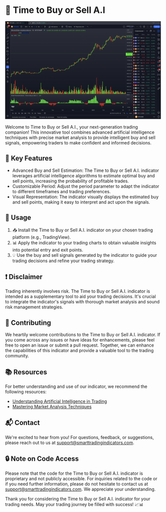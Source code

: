 # 🚀 Time to Buy or Sell A.I

![Buy or Sell Estimation](Time%20To%20Buy%20And%20Sell%201D.png)

Welcome to Time to Buy or Sell A.I., your next-generation trading companion! This innovative tool combines advanced artificial intelligence techniques with precise market analysis to provide intelligent buy and sell signals, empowering traders to make confident and informed decisions.

## 🎯 Key Features

- Advanced Buy and Sell Estimation: The Time to Buy or Sell A.I. indicator leverages artificial intelligence algorithms to estimate optimal buy and sell points, increasing the probability of profitable trades.
- Customizable Period: Adjust the period parameter to adapt the indicator to different timeframes and trading preferences.
- Visual Representation: The indicator visually displays the estimated buy and sell points, making it easy to interpret and act upon the signals.

## 🔧 Usage

1. 📥 Install the Time to Buy or Sell A.I. indicator on your chosen trading platform (e.g., TradingView).
2. 📊 Apply the indicator to your trading charts to obtain valuable insights into potential entry and exit points.
3. 💡 Use the buy and sell signals generated by the indicator to guide your trading decisions and refine your trading strategy.

## ❗ Disclaimer

Trading inherently involves risk. The Time to Buy or Sell A.I. indicator is intended as a supplementary tool to aid your trading decisions. It's crucial to integrate the indicator's signals with thorough market analysis and sound risk management strategies.

## 🤝 Contributing

We heartily welcome contributions to the Time to Buy or Sell A.I. indicator. If you come across any issues or have ideas for enhancements, please feel free to open an issue or submit a pull request. Together, we can enhance the capabilities of this indicator and provide a valuable tool to the trading community.

## 📚 Resources

For better understanding and use of our indicator, we recommend the following resources:

- [Understanding Artificial Intelligence in Trading](https://www.investopedia.com/articles/trading/11/automated-trading-systems.asp)
- [Mastering Market Analysis Techniques](https://www.investopedia.com/terms/t/technicalanalysis.asp)

## 📬 Contact

We're excited to hear from you! For questions, feedback, or suggestions, please reach out to us at support@smarttradingindicators.com.

## 🔒 Note on Code Access

Please note that the code for the Time to Buy or Sell A.I. indicator is proprietary and not publicly accessible. For inquiries related to the code or if you need further information, please do not hesitate to contact us at support@smarttradingindicators.com. We appreciate your understanding.

Thank you for considering the Time to Buy or Sell A.I. indicator for your trading needs. May your trading journey be filled with success! 📈📊
